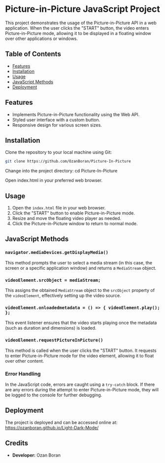 # Picture-in-Picture JavaScript Project

This project demonstrates the usage of the Picture-in-Picture API in a web application. When the user clicks the "START" button, the video enters Picture-in-Picture mode, allowing it to be displayed in a floating window over other applications or windows.

## Table of Contents

- [Features](#features)
- [Installation](#installation)
- [Usage](#usage)
- [JavaScript Methods](#javascript-methods)
- [Deployment](#deployment)
  
## Features

- Implements Picture-in-Picture functionality using the Web API.
- Styled user interface with a custom button.
- Responsive design for various screen sizes.

## Installation

Clone the repository to your local machine using Git:

```bash
git clone https://github.com/OzanBoran/Picture-In-Picture
```

Change into the project directory:
cd Picture-In-Picture

Open index.html in your preferred web browser.

## Usage

1. Open the `index.html` file in your web browser.
2. Click the "START" button to enable Picture-in-Picture mode.
3. Resize and move the floating video player as needed.
4. Click the Picture-in-Picture window to return to normal mode.

## JavaScript Methods

### `navigator.mediaDevices.getDisplayMedia()`

This method prompts the user to select a media stream (in this case, the screen or a specific application window) and returns a `MediaStream` object.

### `videoElement.srcObject = mediaStream;`

This assigns the obtained `MediaStream` object to the `srcObject` property of the `videoElement`, effectively setting up the video source.

### `videoElement.onloadedmetadata = () => { videoElement.play(); };`

This event listener ensures that the video starts playing once the metadata (such as duration and dimensions) is loaded.

### `videoElement.requestPictureInPicture()`

This method is called when the user clicks the "START" button. It requests to enter Picture-in-Picture mode for the video element, allowing it to float over other content.

### Error Handling

In the JavaScript code, errors are caught using a `try-catch` block. If there are any errors during the attempt to enter Picture-in-Picture mode, they will be logged to the console for further debugging.

## Deployment

The project is deployed and can be accessed online at: https://ozanboran.github.io/Light-Dark-Mode/

## Credits
- **Developer:** Ozan Boran
